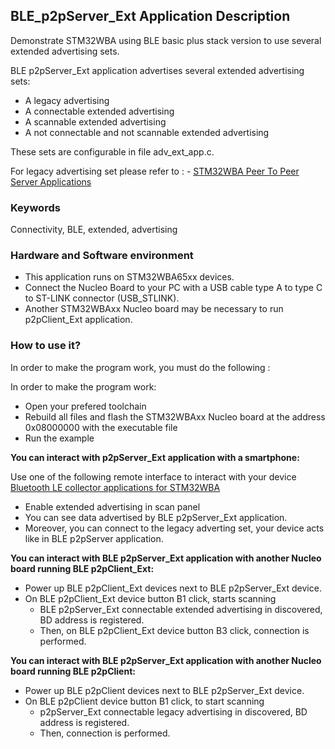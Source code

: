 ## __BLE_p2pServer_Ext Application Description__

Demonstrate STM32WBA using BLE basic plus stack version to use several extended advertising sets.

BLE p2pServer_Ext application advertises several extended advertising sets:

- A legacy advertising
- A connectable extended advertising
- A scannable extended advertising
- A not connectable and not scannable extended advertising

These sets are configurable in file adv_ext_app.c.

For legacy advertising set please refer to :    - <a href="https://wiki.st.com/stm32mcu/wiki/Connectivity:STM32WBA_Peer_To_Peer#STM32WBA_Peer_to_Peer_Server_application"> STM32WBA Peer To Peer Server Applications</a>

### __Keywords__

Connectivity, BLE, extended, advertising

### __Hardware and Software environment__

  - This application runs on STM32WBA65xx devices.
  - Connect the Nucleo Board to your PC with a USB cable type A to type C to ST-LINK connector (USB_STLINK). 
  - Another STM32WBAxx Nucleo board  may be necessary to run p2pClient_Ext application.
    
### __How to use it?__

In order to make the program work, you must do the following :

In order to make the program work:
 - Open your prefered toolchain
 - Rebuild all files and flash the STM32WBAxx Nucleo board at the address 0x08000000 with the executable file
 - Run the example
 
 __You can interact with p2pServer_Ext application with a smartphone:__

Use one of the following remote interface to interact with your device  
<a href="https://wiki.st.com/stm32mcu/wiki/Connectivity:BLE_smartphone_applications#Bluetooth-C2-AE_LE_collector_applications_for_STM32WBA
"> Bluetooth LE collector applications for STM32WBA</a>

 - Enable extended advertising in scan panel
 - You can see data advertised by BLE p2pServer_Ext application.
 - Moreover, you can connect to the legacy adverting set, your device acts like in BLE p2pServer application.

 __You can interact with BLE p2pServer_Ext application with another Nucleo board running BLE p2pClient_Ext:__

 - Power up BLE p2pClient_Ext devices next to BLE p2pServer_Ext device.
 - On BLE p2pClient_Ext device button B1 click, starts scanning
   - BLE p2pServer_Ext connectable extended advertising in discovered, BD address is registered.
   - Then, on BLE p2pClient_Ext device button B3 click, connection is performed.

__You can interact with BLE p2pServer_Ext application with another Nucleo board running BLE p2pClient:__

 - Power up BLE p2pClient devices next to BLE p2pServer_Ext device.
 - On BLE p2pClient device button B1 click, to start scanning
   - p2pServer_Ext connectable legacy advertising in discovered, BD address is registered.
   - Then, connection is performed.
